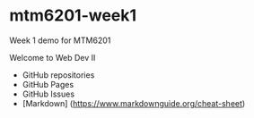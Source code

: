 # mtm6201-week1
Week 1 demo for MTM6201

Welcome to Web Dev II
- GitHub repositories
- GitHub Pages
- GitHub Issues 
- [Markdown] (https://www.markdownguide.org/cheat-sheet)